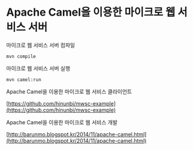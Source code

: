 Apache Camel을 이용한 마이크로 웹 서비스 서버
=================================

마이크로 웹 서비스 서버 컴파일

    mvn compile

마이크로 웹 서비스 서버 실행

    mvn camel:run

Apache Camel을 이용한 마이크로 웹 서비스 클라이언트

[https://github.com/hinunbi/mwsc-example](https://github.com/hinunbi/mwsc-example)


Apache Camel을 이용한 마이크로 웹 서비스 개발

[http://barunmo.blogspot.kr/2014/11/apache-camel.html](http://barunmo.blogspot.kr/2014/11/apache-camel.html)
